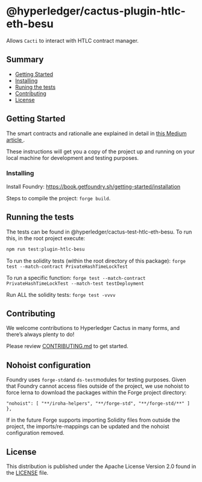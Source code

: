 # @hyperledger/cactus-plugin-htlc-eth-besu

Allows `Cacti` to interact with HTLC contract manager. 


## Summary

  - [Getting Started](#getting-started)
  - [Installing](#installing)
  - [Runing the tests](#running-the-tests)
  - [Contributing](#contributing)
  - [License](#license)


## Getting Started
The smart contracts and rationalle ane explained in detail in <a href=https://medium.com/@rafaelbelchior/dlt-interoperability-and-more-%EF%B8%8F-24-privacy-preserving-cross-chain-atomic-swaps-bonus-lets-ff99a90714de> this Medium article </a>.

These instructions will get you a copy of the project up and running on
your local machine for development and testing purposes.

### Installing

Install Foundry: https://book.getfoundry.sh/getting-started/installation

Steps to compile the project: `forge build`.



## Running the tests

The tests can be found in @hyperledger/cactus-test-htlc-eth-besu. To run this, in the root project execute:

```sh
npm run test:plugin-htlc-besu
```

To run the solidity tests (within the root directory of this package):
`forge test --match-contract PrivateHashTimeLockTest`

To run a specific function:
`forge test --match-contract PrivateHashTimeLockTest --match-test testDeployment`

Run ALL the solidity tests: `forge test -vvvv`


## Contributing

We welcome contributions to Hyperledger Cactus in many forms, and there’s always plenty to do!

Please review [CONTRIBUTING.md](../../CONTRIBUTING.md) to get started.

## Nohoist configuration
Foundry uses ``forge-std``and ``ds-test``modules for testing purposes. Given that Foundry cannot access files outside of the project, we use nohoist to force lerna to download the packages within the Forge project directory:

``
    "nohoist": [
      "**/iroha-helpers",
      "**/forge-std",
      "**/forge-std/**"
    ]
  },
``

If in the future Forge supports importing Solidity files from outside the project, the imports/re-mappings can be updated and the nohoist configuration removed.

## License

This distribution is published under the Apache License Version 2.0 found in the [LICENSE](../../LICENSE) file.
